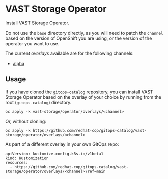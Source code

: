 # VAST Storage Operator

Install VAST Storage Operator.

Do not use the `base` directory directly, as you will need to patch the `channel` based on the version of OpenShift you are using, or the version of the operator you want to use.

The current *overlays* available are for the following channels:

* [alpha](operator/overlays/alpha)

## Usage

If you have cloned the `gitops-catalog` repository, you can install VAST Storage Operator based on the overlay of your choice by running from the root (`gitops-catalog`) directory.

```
oc apply -k vast-storage/operator/overlays/<channel>
```

Or, without cloning:

```
oc apply -k https://github.com/redhat-cop/gitops-catalog/vast-storage/operator/overlays/<channel>
```

As part of a different overlay in your own GitOps repo:

```
apiVersion: kustomize.config.k8s.io/v1beta1
kind: Kustomization
resources:
  - https://github.com/redhat-cop/gitops-catalog/vast-storage/operator/overlays/<channel>?ref=main
```
